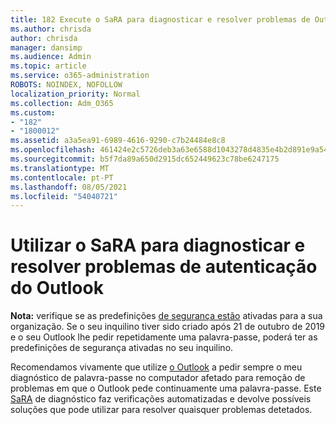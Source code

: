 ```yaml
---
title: 182 Execute o SaRA para diagnosticar e resolver problemas de Outlook de autenticação
ms.author: chrisda
author: chrisda
manager: dansimp
ms.audience: Admin
ms.topic: article
ms.service: o365-administration
ROBOTS: NOINDEX, NOFOLLOW
localization_priority: Normal
ms.collection: Adm_O365
ms.custom:
- "182"
- "1800012"
ms.assetid: a3a5ea91-6989-4616-9290-c7b24484e8c8
ms.openlocfilehash: 461424e2c5726deb3a63e6588d1043278d4835e4b2d891e9a5413d54bc445a72
ms.sourcegitcommit: b5f7da89a650d2915dc652449623c78be6247175
ms.translationtype: MT
ms.contentlocale: pt-PT
ms.lasthandoff: 08/05/2021
ms.locfileid: "54040721"
---
```

# <a name="use-sara-to-diagnose-and-resolve-outlook-authentication-issues"></a>Utilizar o SaRA para diagnosticar e resolver problemas de autenticação do Outlook

**Nota:** verifique se as predefinições [de segurança estão](https://aka.ms/securitydefaults) ativadas para a sua organização. Se o seu inquilino tiver sido criado após 21 de outubro de 2019 e  o seu Outlook lhe pedir repetidamente uma palavra-passe, poderá ter as predefinições de segurança ativadas no seu inquilino.

Recomendamos vivamente que utilize [o Outlook](https://aka.ms/SaRA-OutlookPwdPrompt-Alchemy) a pedir sempre o meu diagnóstico de palavra-passe no computador afetado para remoção de problemas em que o Outlook pede continuamente uma palavra-passe. Este [SaRA](https://diagnostics.office.com/#/) de diagnóstico faz verificações automatizadas e devolve possíveis soluções que pode utilizar para resolver quaisquer problemas detetados.
